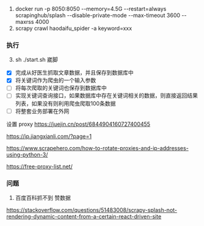 1. docker run -p 8050:8050 --memory=4.5G  --restart=always scrapinghub/splash --disable-private-mode --max-timeout 3600 --maxrss 4000
2. scrapy crawl haodaifu_spider -a keyword=xxx

### 执行
3. sh ./start.sh 崴脚

- [x] 完成从好医生抓取文章数据，并且保存到数据库中
- [x] 将关键词作为爬虫的一个输入参数
- [ ] 将每次爬取的关键词也保存到数据库中
- [ ] 实现关键词查询接口，如果数据库中存在关键词相关的数据，则直接返回结果列表，如果没有则利用爬虫爬取100条数据
- [ ] 将整套业务部署在外网

设置 proxy
https://juejin.cn/post/6844904160727400455

https://ip.jiangxianli.com/?page=1

https://www.scrapehero.com/how-to-rotate-proxies-and-ip-addresses-using-python-3/

https://free-proxy-list.net/


### 问题
1. 百度百科抓不到 赞数据

https://stackoverflow.com/questions/51483008/scrapy-splash-not-rendering-dynamic-content-from-a-certain-react-driven-site